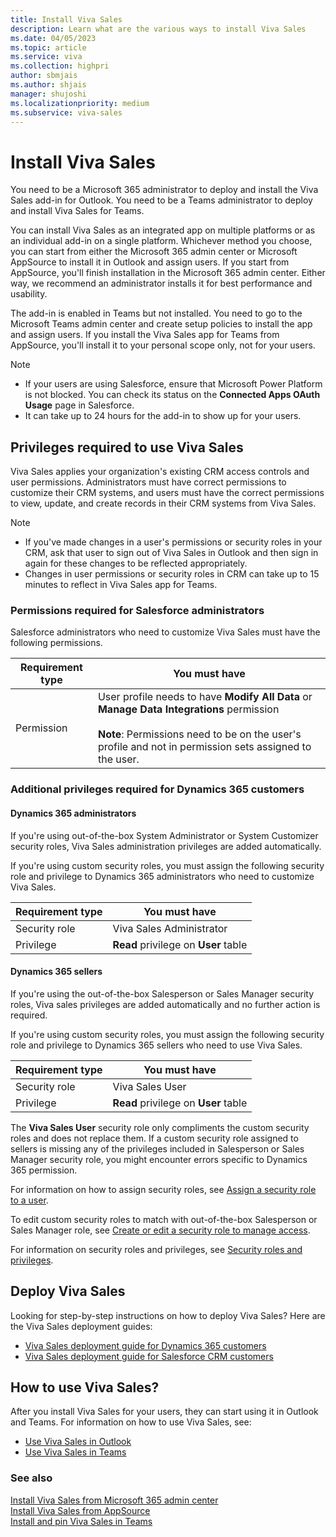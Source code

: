 ```yaml
---
title: Install Viva Sales
description: Learn what are the various ways to install Viva Sales
ms.date: 04/05/2023
ms.topic: article
ms.service: viva
ms.collection: highpri
author: sbmjais
ms.author: shjais
manager: shujoshi
ms.localizationpriority: medium
ms.subservice: viva-sales
---
```


# Install Viva Sales

You need to be a Microsoft 365 administrator to deploy and install the Viva Sales add-in for Outlook. You need to be a Teams administrator to deploy and install Viva Sales for Teams.

You can install Viva Sales as an integrated app on multiple platforms or as an individual add-in on a single platform. Whichever method you choose, you can start from either the Microsoft 365 admin center or Microsoft AppSource to install it in Outlook and assign users. If you start from AppSource, you'll finish installation in the Microsoft 365 admin center. Either way, we recommend an administrator installs it for best performance and usability. 

The add-in is enabled in Teams but not installed. You need to go to the Microsoft Teams admin center and create setup policies to install the app and assign users. If you install the Viva Sales app for Teams from AppSource, you'll install it to your personal scope only, not for your users.

> [!NOTE]
> - If your users are using Salesforce, ensure that Microsoft Power Platform is not blocked. You can check its status on the **Connected Apps OAuth Usage** page in Salesforce.
> - It can take up to 24 hours for the add-in to show up for your users.


## Privileges required to use Viva Sales

Viva Sales applies your organization's existing CRM access controls and user permissions. Administrators must have correct permissions to customize their CRM systems, and users must have the correct permissions to view, update, and create records in their CRM systems from Viva Sales.

> [!NOTE]
> - If you've made changes in a user's permissions or security roles in your CRM, ask that user to sign out of Viva Sales in Outlook and then sign in again for these changes to be reflected appropriately. 
> - Changes in user permissions or security roles in CRM can take up to 15 minutes to reflect in Viva Sales app for Teams.

### Permissions required for Salesforce administrators

Salesforce administrators who need to customize Viva Sales must have the following permissions.

|Requirement type  |You must have  |
|---------|---------|
|Permission    |  User profile needs to have **Modify All Data** or **Manage Data Integrations** permission <br><br> **Note**: Permissions need to be on the user's profile and not in permission sets assigned to the user.|

### Additional privileges required for Dynamics 365 customers

#### Dynamics 365 administrators

If you're using out-of-the-box System Administrator or System Customizer security roles, Viva Sales administration privileges are added automatically.

If you're using custom security roles, you must assign the following security role and privilege to Dynamics 365 administrators who need to customize Viva Sales. 

|Requirement type  |You must have  |
|---------|---------|
|Security role     | Viva Sales Administrator |
|Privilege     | **Read** privilege on **User** table     |

#### Dynamics 365 sellers

If you're using the out-of-the-box Salesperson or Sales Manager security roles, Viva sales privileges are added automatically and no further action is required.

If you're using custom security roles, you must assign the following security role and privilege to Dynamics 365 sellers who need to use Viva Sales.

|Requirement type  |You must have  |
|---------|---------|
|Security role     | Viva Sales User |
|Privilege     | **Read** privilege on **User** table     |


The **Viva Sales User** security role only compliments the custom security roles and does not replace them. If a custom security role assigned to sellers is missing any of the privileges included in Salesperson or Sales Manager security role, you might encounter errors specific to Dynamics 365 permission.

For information on how to assign security roles, see [Assign a security role to a user](/power-platform/admin/assign-security-roles).

To edit custom security roles to match with out-of-the-box Salesperson or Sales Manager role, see [Create or edit a security role to manage access](/power-platform/admin/create-edit-security-role).

For information on security roles and privileges, see [Security roles and privileges](/power-platform/admin/security-roles-privileges).

## Deploy Viva Sales

Looking for step-by-step instructions on how to deploy Viva Sales? Here are the Viva Sales deployment guides:

- [Viva Sales deployment guide for Dynamics 365 customers](deploy-viva-sales-d365.md)
- [Viva Sales deployment guide for Salesforce CRM customers](deploy-viva-sales-sf.md)

## How to use Viva Sales?

After you install Viva Sales for your users, they can start using it in Outlook and Teams. For information on how to use Viva Sales, see:

- [Use Viva Sales in Outlook](https://support.microsoft.com/topic/use-viva-sales-in-outlook-ec3605f9-fdb0-4593-9c5b-b43a76c07081)
- [Use Viva Sales in Teams](https://support.microsoft.com/topic/use-viva-sales-in-teams-04286b82-bdf8-4e37-94ce-be1943b2d6ea)

### See also

[Install Viva Sales from Microsoft 365 admin center](install-viva-sales-individual-add-in-admin-center.md)<br>
[Install Viva Sales from AppSource](install-viva-sales-individual-add-in-appsource.md)<br>
[Install and pin Viva Sales in Teams](install-pin-viva-sales-teams.md)
